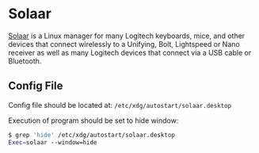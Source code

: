# Solaar

[Solaar](https://github.com/pwr-Solaar/Solaar) is a Linux manager for many Logitech keyboards, mice, and other devices that connect wirelessly to a Unifying, Bolt, Lightspeed or Nano receiver as well as many Logitech devices that connect via a USB cable or Bluetooth.

## Config File

Config file should be located at: `/etc/xdg/autostart/solaar.desktop`

Execution of program should be set to hide window:  
```bash
$ grep 'hide' /etc/xdg/autostart/solaar.desktop
Exec=solaar --window=hide
```
